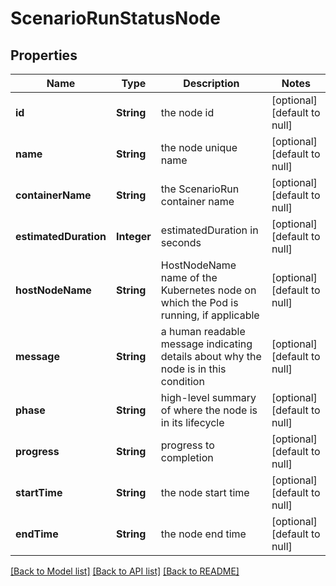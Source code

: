 # ScenarioRunStatusNode
## Properties

| Name | Type | Description | Notes |
|------------ | ------------- | ------------- | -------------|
| **id** | **String** | the node id | [optional] [default to null] |
| **name** | **String** | the node unique name | [optional] [default to null] |
| **containerName** | **String** | the ScenarioRun container name | [optional] [default to null] |
| **estimatedDuration** | **Integer** | estimatedDuration in seconds | [optional] [default to null] |
| **hostNodeName** | **String** | HostNodeName name of the Kubernetes node on which the Pod is running, if applicable | [optional] [default to null] |
| **message** | **String** | a human readable message indicating details about why the node is in this condition | [optional] [default to null] |
| **phase** | **String** | high-level summary of where the node is in its lifecycle | [optional] [default to null] |
| **progress** | **String** | progress to completion | [optional] [default to null] |
| **startTime** | **String** | the node start time | [optional] [default to null] |
| **endTime** | **String** | the node end time | [optional] [default to null] |

[[Back to Model list]](../README.md#documentation-for-models) [[Back to API list]](../README.md#documentation-for-api-endpoints) [[Back to README]](../README.md)

